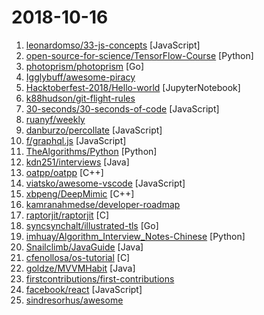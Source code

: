 # 2018-10-16

1. [leonardomso/33-js-concepts](https://github.com/leonardomso/33-js-concepts "📜 33 concepts every JavaScript developer should know.") [JavaScript]
2. [open-source-for-science/TensorFlow-Course](https://github.com/open-source-for-science/TensorFlow-Course "Simple and ready-to-use tutorials for TensorFlow") [Python]
3. [photoprism/photoprism](https://github.com/photoprism/photoprism "Personal photo management powered by Go and Google TensorFlow") [Go]
4. [Igglybuff/awesome-piracy](https://github.com/Igglybuff/awesome-piracy "A curated list of awesome warez and piracy links") 
5. [Hacktoberfest-2018/Hello-world](https://github.com/Hacktoberfest-2018/Hello-world "Add any Program in any language you like or add a hello world Program ❣️ if you like give us ⭐️") [JupyterNotebook]
6. [k88hudson/git-flight-rules](https://github.com/k88hudson/git-flight-rules "Flight rules for git") 
7. [30-seconds/30-seconds-of-code](https://github.com/30-seconds/30-seconds-of-code "Curated collection of useful JavaScript snippets that you can understand in 30 seconds or less.") [JavaScript]
8. [ruanyf/weekly](https://github.com/ruanyf/weekly "技术分享周刊，每周五发布") 
9. [danburzo/percollate](https://github.com/danburzo/percollate "🌐 → 📖 A command-line tool to turn web pages into beautifully formatted PDFs") [JavaScript]
10. [f/graphql.js](https://github.com/f/graphql.js "A Simple and Isomorphic GraphQL Client for JavaScript") [JavaScript]
11. [TheAlgorithms/Python](https://github.com/TheAlgorithms/Python "All Algorithms implemented in Python") [Python]
12. [kdn251/interviews](https://github.com/kdn251/interviews "Everything you need to know to get the job.") [Java]
13. [oatpp/oatpp](https://github.com/oatpp/oatpp "Light, zero-dependency framework. Create bleedingly-fast web-services. Organic. Pure C++") [C++]
14. [viatsko/awesome-vscode](https://github.com/viatsko/awesome-vscode "🎨 A curated list of delightful VS Code packages and resources.") [JavaScript]
15. [xbpeng/DeepMimic](https://github.com/xbpeng/DeepMimic "Motion imitation with deep reinforcement learning.") [C++]
16. [kamranahmedse/developer-roadmap](https://github.com/kamranahmedse/developer-roadmap "Roadmap to becoming a web developer in 2018") 
17. [raptorjit/raptorjit](https://github.com/raptorjit/raptorjit "RaptorJIT: A dynamic language for system programming (LuaJIT fork)") [C]
18. [syncsynchalt/illustrated-tls](https://github.com/syncsynchalt/illustrated-tls "The Illustrated TLS Connection: Every byte explained") [Go]
19. [imhuay/Algorithm_Interview_Notes-Chinese](https://github.com/imhuay/Algorithm_Interview_Notes-Chinese "2018/2019/校招/春招/秋招/算法/机器学习(Machine Learning)/深度学习(Deep Learning)/自然语言处理(NLP)/C/C++/Python/面试笔记") [Python]
20. [Snailclimb/JavaGuide](https://github.com/Snailclimb/JavaGuide "【Java学习+面试指南】 一份涵盖大部分Java程序员所需要掌握的核心知识。") [Java]
21. [cfenollosa/os-tutorial](https://github.com/cfenollosa/os-tutorial "How to create an OS from scratch") [C]
22. [goldze/MVVMHabit](https://github.com/goldze/MVVMHabit "基于谷歌最新AAC架构，MVVM设计模式的一套快速开发库，整合Okhttp+RxJava+Retrofit+Glide等主流模块，满足日常开发需求。使用该框架可以快速开发一个健壮、易维护的Android应用。") [Java]
23. [firstcontributions/first-contributions](https://github.com/firstcontributions/first-contributions "🚀✨ Help beginners to contribute to open source projects") 
24. [facebook/react](https://github.com/facebook/react "A declarative, efficient, and flexible JavaScript library for building user interfaces.") [JavaScript]
25. [sindresorhus/awesome](https://github.com/sindresorhus/awesome "😎 Curated list of awesome lists") 
